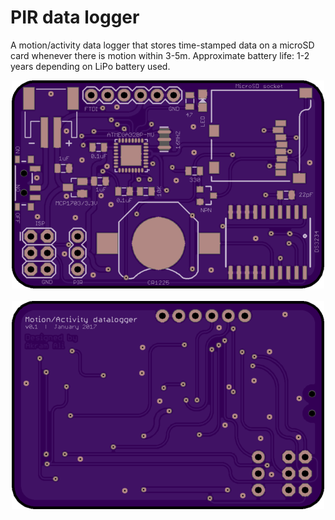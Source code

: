 # PIR data logger
A motion/activity data logger that stores time-stamped data on a microSD card whenever there is motion within 3-5m. Approximate battery life: 1-2 years depending on LiPo battery used.

<p align="center">
  <img src="https://github.com/AKstudios/PIR_datalogger/blob/master/OSH%20park%20render%20front.png" alt="PIR datalogger - front"/>
  <br></br>
  <img src="https://github.com/AKstudios/PIR_datalogger/blob/master/OSH%20park%20render%20back.png" alt="PIR datalogger - back"/>
</p>
